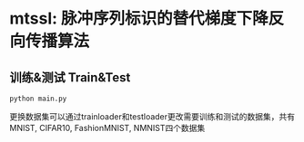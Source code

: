 # mtssl: 脉冲序列标识的替代梯度下降反向传播算法
## 训练&测试 Train&Test
	python main.py
更换数据集可以通过trainloader和testloader更改需要训练和测试的数据集，共有MNIST, CIFAR10, FashionMNIST, NMNIST四个数据集